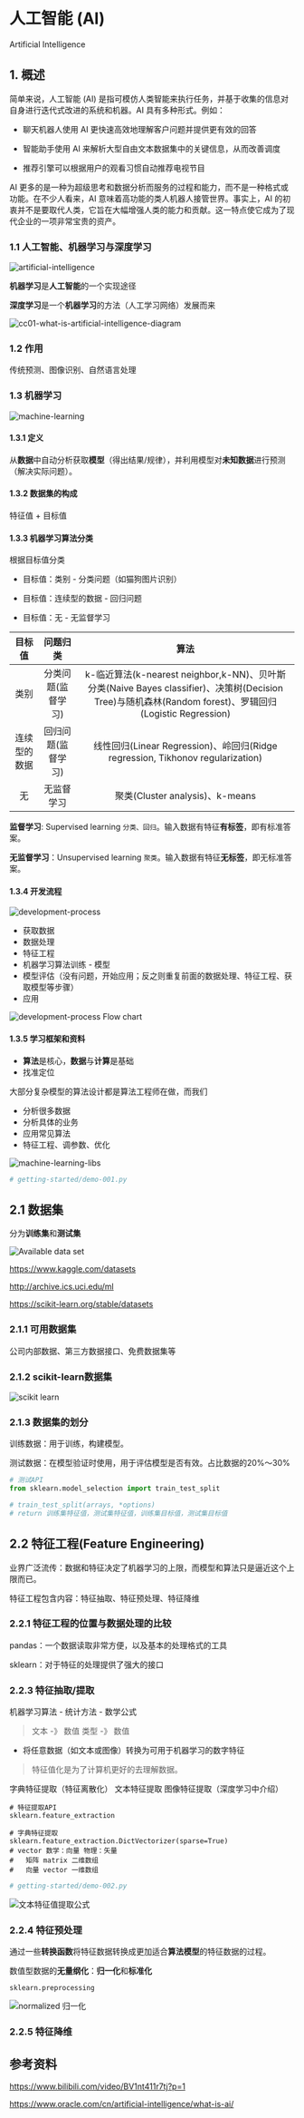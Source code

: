 # 人工智能 (AI)

Artificial Intelligence

## 1. 概述

简单来说，人工智能 (AI) 是指可模仿人类智能来执行任务，并基于收集的信息对自身进行迭代式改进的系统和机器。AI 具有多种形式。例如：

* 聊天机器人使用 AI 更快速高效地理解客户问题并提供更有效的回答

* 智能助手使用 AI 来解析大型自由文本数据集中的关键信息，从而改善调度

* 推荐引擎可以根据用户的观看习惯自动推荐电视节目

AI 更多的是一种为超级思考和数据分析而服务的过程和能力，而不是一种格式或功能。在不少人看来，AI 意味着高功能的类人机器人接管世界。事实上，AI 的初衷并不是要取代人类，它旨在大幅增强人类的能力和贡献。这一特点使它成为了现代企业的一项非常宝贵的资产。

### 1.1 人工智能、机器学习与深度学习

![artificial-intelligence](./static/readme/artificial-intelligence.png)

**机器学习**是**人工智能**的一个实现途径

**深度学习**是一个**机器学习**的方法（人工学习网络）发展而来

![cc01-what-is-artificial-intelligence-diagram](./static/readme/cc01-what-is-artificial-intelligence-diagram.webp)

### 1.2 作用

传统预测、图像识别、自然语言处理

### 1.3 机器学习

![machine-learning](static/readme/machine-learning.png)

#### 1.3.1 定义

从**数据**中自动分析获取**模型**（得出结果/规律），并利用模型对**未知数据**进行预测（解决实际问题）。

#### 1.3.2 数据集的构成

特征值 + 目标值

#### 1.3.3 机器学习算法分类

根据目标值分类

* 目标值：类别 - 分类问题（如猫狗图片识别）

* 目标值：连续型的数据 - 回归问题

* 目标值：无 - 无监督学习

|目标值|问题归类|算法|
|:--:|:--:|:--:|
|类别|分类问题(监督学习)|k-临近算法(k-nearest neighbor,k-NN)、贝叶斯分类(Naive Bayes classifier)、决策树(Decision Tree)与随机森林(Random forest)、罗辑回归(Logistic Regression)|
|连续型的数据|回归问题(监督学习)|线性回归(Linear Regression)、岭回归(Ridge regression, Tikhonov regularization)|
|无|无监督学习|聚类(Cluster analysis)、k-means|

**监督学习**: Supervised learning `分类、回归`。输入数据有特征**有标签**，即有标准答案。

**无监督学习**：Unsupervised learning `聚类`。输入数据有特征**无标签**，即无标准答案。

#### 1.3.4 开发流程

![development-process](static/readme/development-process.png)

* 获取数据
* 数据处理
* 特征工程
* 机器学习算法训练 - 模型
* 模型评估（没有问题，开始应用；反之则重复前面的数据处理、特征工程、获取模型等步骤）
* 应用

![development-process Flow chart](static/readme/development-process-flow-chart.png)

#### 1.3.5 学习框架和资料

* **算法**是核心，**数据**与**计算**是基础
* 找准定位

大部分复杂模型的算法设计都是算法工程师在做，而我们
* 分析很多数据
* 分析具体的业务
* 应用常见算法
* 特征工程、调参数、优化

![machine-learning-libs](static/readme/machine-learning-libs.png)

```python
# getting-started/demo-001.py
```

## 2.1 数据集

分为**训练集**和**测试集**

![Available data set](static/readme/available-data-set.png)

https://www.kaggle.com/datasets

http://archive.ics.uci.edu/ml

https://scikit-learn.org/stable/datasets

### 2.1.1 可用数据集

公司内部数据、第三方数据接口、免费数据集等

### 2.1.2 scikit-learn数据集

![scikit learn](static/readme/scikit-learn-inner.png)

### 2.1.3 数据集的划分

训练数据：用于训练，构建模型。

测试数据：在模型验证时使用，用于评估模型是否有效。占比数据的20%～30%

```python
# 测试API
from sklearn.model_selection import train_test_split

# train_test_split(arrays, *options)
# return 训练集特征值，测试集特征值，训练集目标值，测试集目标值
```

## 2.2 特征工程(Feature Engineering)

业界广泛流传：数据和特征决定了机器学习的上限，而模型和算法只是逼近这个上限而已。

特征工程包含内容：特征抽取、特征预处理、特征降维

### 2.2.1 特征工程的位置与数据处理的比较

pandas：一个数据读取非常方便，以及基本的处理格式的工具

sklearn：对于特征的处理提供了强大的接口

### 2.2.3 特征抽取/提取

机器学习算法 - 统计方法 - 数学公式

> 文本 -》 数值
>类型 -》 数值

* 将任意数据（如文本或图像）转换为可用于机器学习的数字特征

> 特征值化是为了计算机更好的去理解数据。

字典特征提取（特征离散化）
文本特征提取
图像特征提取（深度学习中介绍）

```
# 特征提取API
sklearn.feature_extraction

# 字典特征提取
sklearn.feature_extraction.DictVectorizer(sparse=True)
# vector 数学：向量 物理：矢量
#   矩阵 matrix 二维数组
#   向量 vector 一维数组
```

```python
# getting-started/demo-002.py
```

![文本特征值提取公式](static/readme/tfidf.png)

### 2.2.4 特征预处理

通过一些**转换函数**将特征数据转换成更加适合**算法模型**的特征数据的过程。

数值型数据的**无量纲化**：**归一化**和**标准化**

```
sklearn.preprocessing
```

![normalized 归一化](static/readme/normalized.png)

### 2.2.5 特征降维

## 参考资料

https://www.bilibili.com/video/BV1nt411r7tj?p=1

https://www.oracle.com/cn/artificial-intelligence/what-is-ai/

